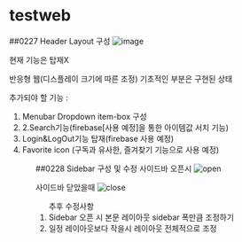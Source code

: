# testweb

##0227 Header Layout 구성
![image](https://user-images.githubusercontent.com/109400761/221542830-71c7764a-31ea-49a9-8361-eab677230c7f.png)
<p>현재 기능은 탑재X</p>
<p>반응형 웹(디스플레이 크기에 따른 조정) 기초적인 부분은 구현된 상태</p>
추가되야 할 기능 : 
<ol>
  <li>Menubar Dropdown item-box 구성</li>
  <li>2.Search기능(firebase[사용 예정]을 통한 아이템값 서치 기능)</li>
  <li>Login&LogOut기능 탑재(firebase 사용 예정)</li>
  <li>Favorite icon (구독과 유사한, 즐겨찾기 기능으로 사용 예정)</li>
<ol>

##0228 Sidebar 구성 및 수정
사이드바 오픈시
![open](https://user-images.githubusercontent.com/109400761/221890237-5b2a27e4-2998-46dd-99f7-7f0db978489e.png)

사이드바 닫았을때
![close](https://user-images.githubusercontent.com/109400761/221890303-3fde0840-c3f2-4d29-bac6-31567683ab94.png)

<ol>추후 수정사항
<li>Sidebar 오픈 시 본문 레이아웃 sidebar 폭만큼 조정하기</li>
<li>일정 레이아웃보다 작을시 레이아웃 전체적으로 조정</li>
</ol>
